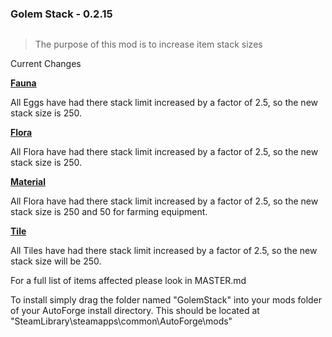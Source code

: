 ### Golem Stack - 0.2.15

 <img src="https://i.imgur.com/a51FUag.png" title="" alt="" width="">

<br>

> The purpose of this mod is to increase item stack sizes

Current Changes

**<u>Fauna </u>**

All Eggs have had there stack limit increased by a factor of 2.5, so the new stack size is 250.

**<u>Flora</u>**

All Flora have had there stack limit increased by a factor of 2.5, so the new stack size is 250.

**<u>Material</u>**

All Flora have had there stack limit increased by a factor of 2.5, so the new stack size is 250 and 50 for farming equipment.

**<u>Tile</u>**

All Tiles have had there stack limit increased by a factor of 2.5, so the new stack size will be 250.

For a full list of items affected please look in MASTER.md

To install simply drag the folder named "GolemStack" into your mods folder of your AutoForge install directory. This should be located at "SteamLibrary\steamapps\common\AutoForge\mods"
